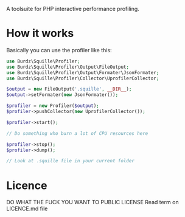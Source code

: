 A toolsuite for PHP interactive performance profiling.

How it works
============

Basically you can use the profiler like this:
```php
use Burdz\Squille\Profiler;
use Burdz\Squille\Profiler\Output\FileOutput;
use Burdz\Squille\Profiler\Output\Formater\JsonFormater;
use Burdz\Squille\Profiler\Collector\UprofilerCollector;

$output = new FileOutput('.squille', __DIR__);
$output->setFormater(new JsonFormater());

$profiler = new Profiler($output);
$profiler->pushCollector(new UprofilerCollector());

$profiler->start();

// Do something who burn a lot of CPU resources here

$profiler->stop();
$profiler->dump();

// Look at .squille file in your current folder
```

Licence
=======
DO WHAT THE FUCK YOU WANT TO PUBLIC LICENSE
Read term on LICENCE.md file